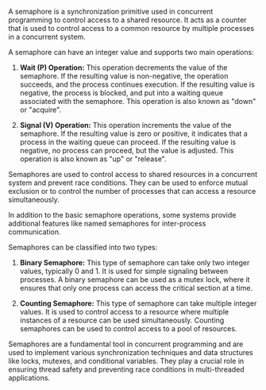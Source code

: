 A semaphore is a synchronization primitive used in concurrent programming to control access to a shared resource. It acts as a counter that is used to control access to a common resource by multiple processes in a concurrent system.

A semaphore can have an integer value and supports two main operations:

1. **Wait (P) Operation:** This operation decrements the value of the semaphore. If the resulting value is non-negative, the operation succeeds, and the process continues execution. If the resulting value is negative, the process is blocked, and put into a waiting queue associated with the semaphore. This operation is also known as "down" or "acquire".

2. **Signal (V) Operation:** This operation increments the value of the semaphore. If the resulting value is zero or positive, it indicates that a process in the waiting queue can proceed. If the resulting value is negative, no process can proceed, but the value is adjusted. This operation is also known as "up" or "release".

Semaphores are used to control access to shared resources in a concurrent system and prevent race conditions. They can be used to enforce mutual exclusion or to control the number of processes that can access a resource simultaneously.

In addition to the basic semaphore operations, some systems provide additional features like named semaphores for inter-process communication.

Semaphores can be classified into two types:

1. **Binary Semaphore:** This type of semaphore can take only two integer values, typically 0 and 1. It is used for simple signaling between processes. A binary semaphore can be used as a mutex lock, where it ensures that only one process can access the critical section at a time.

2. **Counting Semaphore:** This type of semaphore can take multiple integer values. It is used to control access to a resource where multiple instances of a resource can be used simultaneously. Counting semaphores can be used to control access to a pool of resources.

Semaphores are a fundamental tool in concurrent programming and are used to implement various synchronization techniques and data structures like locks, mutexes, and conditional variables. They play a crucial role in ensuring thread safety and preventing race conditions in multi-threaded applications.

